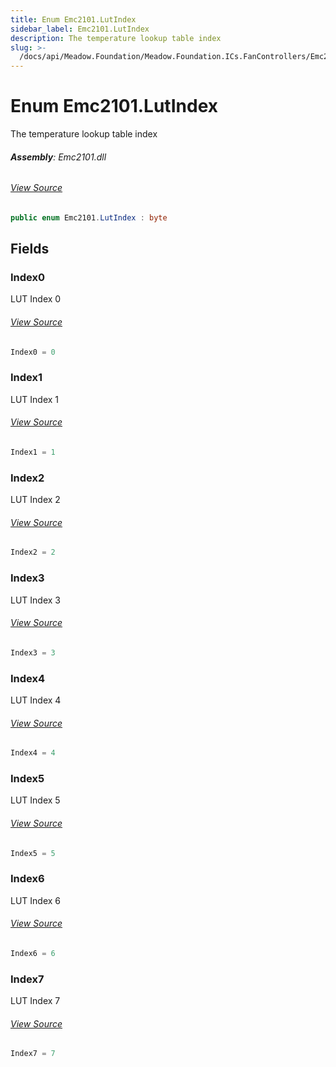 ```yaml
---
title: Enum Emc2101.LutIndex
sidebar_label: Emc2101.LutIndex
description: The temperature lookup table index
slug: >-
  /docs/api/Meadow.Foundation/Meadow.Foundation.ICs.FanControllers/Emc2101.LutIndex
---
```

# Enum Emc2101.LutIndex
The temperature lookup table index

###### **Assembly**: Emc2101.dll
###### [View Source](https://github.com/WildernessLabs/Meadow.Foundation.git/blob/develop/Source/Meadow.Foundation.Peripherals/ICs.FanControllers.Emc2101/Driver/Emc2101.Enums.cs#L155)
```csharp title="Declaration"
public enum Emc2101.LutIndex : byte
```
## Fields
### Index0
LUT Index 0
###### [View Source](https://github.com/WildernessLabs/Meadow.Foundation.git/blob/develop/Source/Meadow.Foundation.Peripherals/ICs.FanControllers.Emc2101/Driver/Emc2101.Enums.cs#L160)
```csharp title="Declaration"
Index0 = 0
```
### Index1
LUT Index 1
###### [View Source](https://github.com/WildernessLabs/Meadow.Foundation.git/blob/develop/Source/Meadow.Foundation.Peripherals/ICs.FanControllers.Emc2101/Driver/Emc2101.Enums.cs#L164)
```csharp title="Declaration"
Index1 = 1
```
### Index2
LUT Index 2
###### [View Source](https://github.com/WildernessLabs/Meadow.Foundation.git/blob/develop/Source/Meadow.Foundation.Peripherals/ICs.FanControllers.Emc2101/Driver/Emc2101.Enums.cs#L168)
```csharp title="Declaration"
Index2 = 2
```
### Index3
LUT Index 3
###### [View Source](https://github.com/WildernessLabs/Meadow.Foundation.git/blob/develop/Source/Meadow.Foundation.Peripherals/ICs.FanControllers.Emc2101/Driver/Emc2101.Enums.cs#L172)
```csharp title="Declaration"
Index3 = 3
```
### Index4
LUT Index 4
###### [View Source](https://github.com/WildernessLabs/Meadow.Foundation.git/blob/develop/Source/Meadow.Foundation.Peripherals/ICs.FanControllers.Emc2101/Driver/Emc2101.Enums.cs#L176)
```csharp title="Declaration"
Index4 = 4
```
### Index5
LUT Index 5
###### [View Source](https://github.com/WildernessLabs/Meadow.Foundation.git/blob/develop/Source/Meadow.Foundation.Peripherals/ICs.FanControllers.Emc2101/Driver/Emc2101.Enums.cs#L180)
```csharp title="Declaration"
Index5 = 5
```
### Index6
LUT Index 6
###### [View Source](https://github.com/WildernessLabs/Meadow.Foundation.git/blob/develop/Source/Meadow.Foundation.Peripherals/ICs.FanControllers.Emc2101/Driver/Emc2101.Enums.cs#L184)
```csharp title="Declaration"
Index6 = 6
```
### Index7
LUT Index 7
###### [View Source](https://github.com/WildernessLabs/Meadow.Foundation.git/blob/develop/Source/Meadow.Foundation.Peripherals/ICs.FanControllers.Emc2101/Driver/Emc2101.Enums.cs#L188)
```csharp title="Declaration"
Index7 = 7
```
